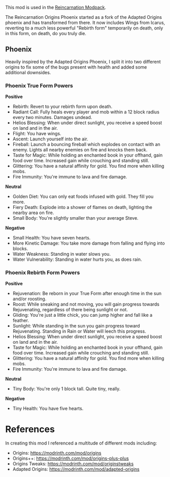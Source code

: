 This mod is used in the [Reincarnation Modpack](https://modrinth.com/modpack/aberrant-reincarnation).

The Reincarnation Origins Phoenix started as a fork of the Adapted Origins phoenix and has transformed from there. It now includes Wings from Icarus, reverting to a much less powerful "Rebirth form" temporarily on death, only in this form, on death, do you truly die.

## Phoenix

Heavily inspired by the Adapted Origins Phoenix, I split it into two different origins to fix some of the bugs present with health and added some additional downsides.

### Phoenix True Form Powers

**Positive**
- Rebirth: Revert to your rebirth form upon death.
- Radiant Call: Fully heals every player and mob within a 12 block radius every two minutes. Damages undead.
- Helios Blessing: When under direct sunlight, you receive a speed boost on land and in the air.
- Flight: You have wings.
- Ascent: Launch yourself into the air.
- Fireball: Launch a bouncing fireball which explodes on contact with an enemy. Lights all nearby enemies on fire and knocks them back.
- Taste for Magic: While holding an enchanted book in your offhand, gain food over time. Increased gain while crouching and standing still.
- Glittering: You have a natural affinity for gold. You find more when killing mobs.
- Fire Immunity: You're immune to lava and fire damage.

**Neutral**
- Golden Diet: You can only eat foods infused with gold. They fill you more.
- Fiery Death: Explode into a shower of flames on death, lighting the nearby area on fire.
- Small Body: You're slightly smaller than your average Steve.

**Negative**
- Small Health: You have seven hearts.
- More Kinetic Damage: You take more damage from falling and flying into blocks.
- Water Weakness: Standing in water slows you.
- Water Vulnerability: Standing in water hurts you, as does rain.

### Phoenix Rebirth Form Powers

**Positive**
- Rejuvenation: Be reborn in your True Form after enough time in the sun and/or roosting.
- Roost: While sneaking and not moving, you will gain progress towards Rejuvenating, regardless of there being sunlight or not.
- Gliding: You're just a little chick, you can jump higher and fall like a feather.
- Sunlight: While standing in the sun you gain progress toward Rejuvenating. Standing in Rain or Water will leech this progress.
- Helios Blessing: When under direct sunlight, you receive a speed boost on land and in the air.
- Taste for Magic: While holding an enchanted book in your offhand, gain food over time. Increased gain while crouching and standing still.
- Glittering: You have a natural affinity for gold. You find more when killing mobs.
- Fire Immunity: You're immune to lava and fire damage.

**Neutral**
- Tiny Body: You're only 1 block tall. Quite tiny, really.

**Negative**
- Tiny Health: You have five hearts.

# References

In creating this mod I referenced a multitude of different mods including:

- Origins: https://modrinth.com/mod/origins
- Origins++: https://modrinth.com/mod/origins-plus-plus
- Origins Tweaks: https://modrinth.com/mod/originstweaks
- Adapted Origins: https://modrinth.com/mod/adapted-origins
